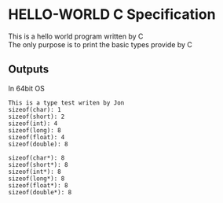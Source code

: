 # HELLO-WORLD C Specification

This is a hello world program written by C \
The only purpose is to print the basic types provide by C

## Outputs

In 64bit OS
```
This is a type test writen by Jon
sizeof(char): 1
sizeof(short): 2
sizeof(int): 4
sizeof(long): 8
sizeof(float): 4
sizeof(double): 8

sizeof(char*): 8
sizeof(short*): 8
sizeof(int*): 8
sizeof(long*): 8
sizeof(float*): 8
sizeof(double*): 8
```